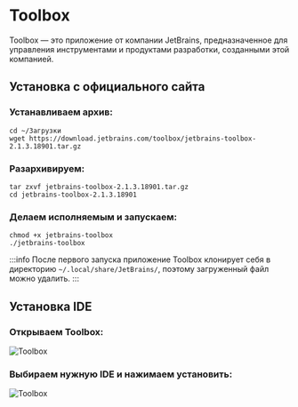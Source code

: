 # Toolbox

Toolbox — это приложение от компании JetBrains, предназначенное для управления инструментами и продуктами разработки, созданными этой компанией.

## Установка с официального сайта

### Устанавливаем архив:
```shell
cd ~/Загрузки
wget https://download.jetbrains.com/toolbox/jetbrains-toolbox-2.1.3.18901.tar.gz
```

### Разархивируем:
```shell
tar zxvf jetbrains-toolbox-2.1.3.18901.tar.gz
cd jetbrains-toolbox-2.1.3.18901
```

### Делаем исполняемым и запускаем:
```shell
chmod +x jetbrains-toolbox
./jetbrains-toolbox
```

:::info
После первого запуска приложение Toolbox клонирует себя в директорию `~/.local/share/JetBrains/`, поэтому загруженный файл можно удалить.
:::

## Установка IDE

### Открываем Toolbox:

![Toolbox](/toolbox/toolbox_1.png)

### Выбираем нужную IDE и нажимаем установить:

![Toolbox](/toolbox/toolbox_2.png)